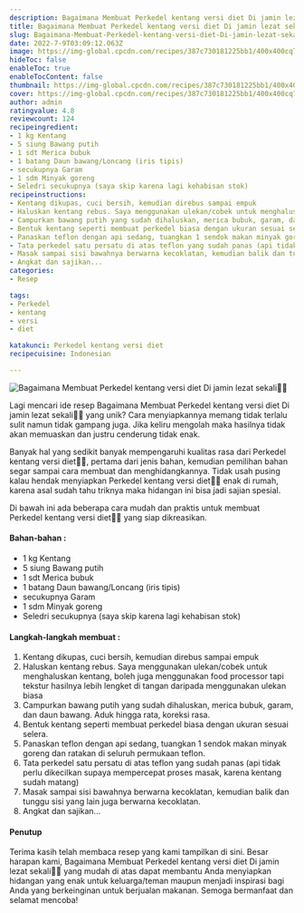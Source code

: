 ```yaml
---
description: Bagaimana Membuat Perkedel kentang versi diet Di jamin lezat sekali"
title: Bagaimana Membuat Perkedel kentang versi diet Di jamin lezat sekali
slug: Bagaimana-Membuat-Perkedel-kentang-versi-diet-Di-jamin-lezat-sekali
date: 2022-7-9T03:09:12.063Z
image: https://img-global.cpcdn.com/recipes/387c730181225bb1/400x400cq70/photo.jpg
hideToc: false
enableToc: true
enableTocContent: false
thumbnail: https://img-global.cpcdn.com/recipes/387c730181225bb1/400x400cq70/photo.jpg
cover: https://img-global.cpcdn.com/recipes/387c730181225bb1/400x400cq70/photo.jpg
author: admin
ratingvalue: 4.8
reviewcount: 124
recipeingredient:
- 1 kg Kentang
- 5 siung Bawang putih
- 1 sdt Merica bubuk
- 1 batang Daun bawang/Loncang (iris tipis)
- secukupnya Garam
- 1 sdm Minyak goreng
- Seledri secukupnya (saya skip karena lagi kehabisan stok)
recipeinstructions:
- Kentang dikupas, cuci bersih, kemudian direbus sampai empuk
- Haluskan kentang rebus. Saya menggunakan ulekan/cobek untuk menghaluskan kentang, boleh juga menggunakan food processor tapi tekstur hasilnya lebih lengket di tangan daripada menggunakan ulekan biasa
- Campurkan bawang putih yang sudah dihaluskan, merica bubuk, garam, dan daun bawang. Aduk hingga rata, koreksi rasa.
- Bentuk kentang seperti membuat perkedel biasa dengan ukuran sesuai selera.
- Panaskan teflon dengan api sedang, tuangkan 1 sendok makan minyak goreng dan ratakan di seluruh permukaan teflon.
- Tata perkedel satu persatu di atas teflon yang sudah panas (api tidak perlu dikecilkan supaya mempercepat proses masak, karena kentang sudah matang)
- Masak sampai sisi bawahnya berwarna kecoklatan, kemudian balik dan tunggu sisi yang lain juga berwarna kecoklatan.
- Angkat dan sajikan...
categories:
- Resep

tags:
- Perkedel
- kentang
- versi
- diet

katakunci: Perkedel kentang versi diet
recipecuisine: Indonesian

---
```


![Bagaimana Membuat Perkedel kentang versi diet Di jamin lezat sekali👩‍🍳](https://img-global.cpcdn.com/recipes/387c730181225bb1/400x400cq70/photo.jpg)

Lagi mencari ide resep Bagaimana Membuat Perkedel kentang versi diet Di jamin lezat sekali👩‍🍳 yang unik? Cara menyiapkannya memang tidak terlalu sulit namun tidak gampang juga. Jika keliru mengolah maka hasilnya tidak akan memuaskan dan justru cenderung tidak enak.

Banyak hal yang sedikit banyak mempengaruhi kualitas rasa dari Perkedel kentang versi diet👩‍🍳, pertama dari jenis bahan, kemudian pemilihan bahan segar sampai cara membuat dan menghidangkannya. Tidak usah pusing kalau hendak menyiapkan Perkedel kentang versi diet👩‍🍳 enak di rumah, karena asal sudah tahu triknya maka hidangan ini bisa jadi sajian spesial.

Di bawah ini ada beberapa cara mudah dan praktis untuk membuat Perkedel kentang versi diet👩‍🍳 yang siap dikreasikan.

<!--inarticleads1-->

#### Bahan-bahan :

- 1 kg Kentang
- 5 siung Bawang putih
- 1 sdt Merica bubuk
- 1 batang Daun bawang/Loncang (iris tipis)
- secukupnya Garam
- 1 sdm Minyak goreng
- Seledri secukupnya (saya skip karena lagi kehabisan stok)

<!--inarticleads2-->

#### Langkah-langkah membuat :

1. Kentang dikupas, cuci bersih, kemudian direbus sampai empuk
1. Haluskan kentang rebus. Saya menggunakan ulekan/cobek untuk menghaluskan kentang, boleh juga menggunakan food processor tapi tekstur hasilnya lebih lengket di tangan daripada menggunakan ulekan biasa
1. Campurkan bawang putih yang sudah dihaluskan, merica bubuk, garam, dan daun bawang. Aduk hingga rata, koreksi rasa.
1. Bentuk kentang seperti membuat perkedel biasa dengan ukuran sesuai selera.
1. Panaskan teflon dengan api sedang, tuangkan 1 sendok makan minyak goreng dan ratakan di seluruh permukaan teflon.
1. Tata perkedel satu persatu di atas teflon yang sudah panas (api tidak perlu dikecilkan supaya mempercepat proses masak, karena kentang sudah matang)
1. Masak sampai sisi bawahnya berwarna kecoklatan, kemudian balik dan tunggu sisi yang lain juga berwarna kecoklatan.
1. Angkat dan sajikan...

#### Penutup

Terima kasih telah membaca resep yang kami tampilkan di sini. Besar harapan kami, Bagaimana Membuat Perkedel kentang versi diet Di jamin lezat sekali👩‍🍳 yang mudah di atas dapat membantu Anda menyiapkan hidangan yang enak untuk keluarga/teman maupun menjadi inspirasi bagi Anda yang berkeinginan untuk berjualan makanan. Semoga bermanfaat dan selamat mencoba!